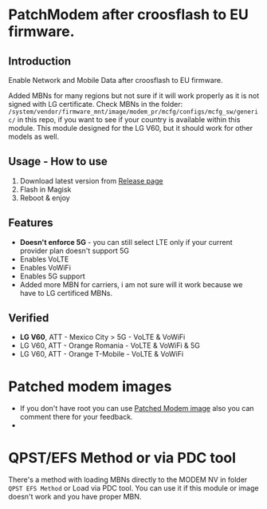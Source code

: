 # PatchModem after croosflash to EU firmware.

## Introduction
Enable Network and Mobile Data after croosflash to EU firmware.

Added MBNs for many regions but not sure if it will work properly as it is not signed with LG certificate.
Check MBNs in the folder: `/system/vendor/firmware_mnt/image/modem_pr/mcfg/configs/mcfg_sw/generic/` in this repo, if you want to see if your country is available within this module.
This module designed for the LG V60, but it should work for other models as well.


## Usage - How to use
1. Download latest version from [Release page](https://github.com/Jigsaw5063/PatchModem/releases)
2. Flash in Magisk
3. Reboot & enjoy 

## Features
- **Doesn't enforce 5G** - you can still select LTE only if your current provider plan doesn't support 5G
- Enables VoLTE
- Enables VoWiFi
- Enables 5G support
- Added more MBN for carriers, i am not sure will it work because we have to LG certificed MBNs.

## Verified
- **LG V60**, ATT - Mexico City > 5G - VoLTE & VoWiFi
- LG V60, ATT - Orange Romania - VoLTE & VoWiFi & 5G
- LG V60, ATT - Orange T-Mobile - VoLTE & VoWiFi

# Patched modem images
- If you don't have root you can use [Patched Modem image](https://forum.xda-developers.com/t/modem-patched-or-pdc-tool-fixed-lte-mobile-data.4537979/) also you can comment there for your feedback.
- 

# QPST/EFS Method or via PDC tool
There's a  method with loading MBNs directly to the MODEM NV in folder `QPST EFS Method` or Load via PDC tool.
You can use it if this module or image doesn't work and you have proper MBN.
